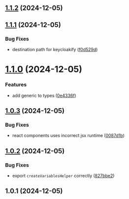 ## [1.1.2](https://github.com/timofei-iatsenko/keycloakify-emails/compare/1.1.1...1.1.2) (2024-12-05)

## [1.1.1](https://github.com/timofei-iatsenko/keycloakify-emails/compare/1.1.0...1.1.1) (2024-12-05)

### Bug Fixes

- destination path for keycloakify ([f0d529d](https://github.com/timofei-iatsenko/keycloakify-emails/commit/f0d529dc20f2ba18ec0dfabf40923d86e0fef417))

# [1.1.0](https://github.com/timofei-iatsenko/keycloakify-emails/compare/1.0.3...1.1.0) (2024-12-05)

### Features

- add generic to types ([0e4336f](https://github.com/timofei-iatsenko/keycloakify-emails/commit/0e4336f66bd8ba7761e535f36ef0965ef065179f))

## [1.0.3](https://github.com/timofei-iatsenko/keycloakify-emails/compare/1.0.2...1.0.3) (2024-12-05)

### Bug Fixes

- react components uses incorrect jsx runtime ([0087d1b](https://github.com/timofei-iatsenko/keycloakify-emails/commit/0087d1bef5ddd1fb02639a4044d526132b95ac22))

## [1.0.2](https://github.com/timofei-iatsenko/keycloakify-emails/compare/1.0.1...1.0.2) (2024-12-05)

### Bug Fixes

- export `createVariablesHelper` correctly ([827bbe2](https://github.com/timofei-iatsenko/keycloakify-emails/commit/827bbe26bb1a0d3846814cc329537a2fdda3a822))

## 1.0.1 (2024-12-05)
